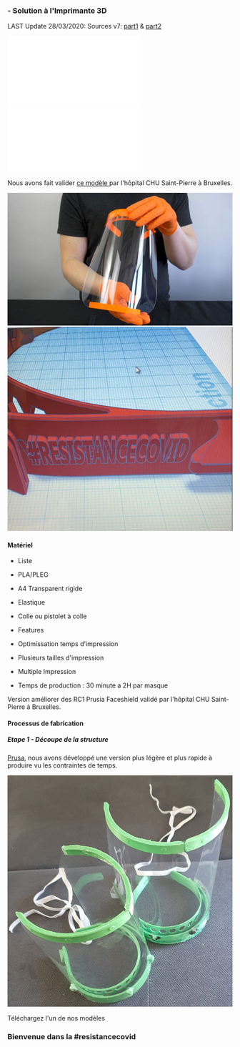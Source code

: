 ###  - Solution à l'Imprimante 3D

LAST Update 28/03/2020: Sources v7: [part1](https://github.com/resistancecovid-com/faceshield/raw/master/faceshield_3DPrinting/faceshield_1.0.7/shield-face-protection-single-rc3_v7_large_part1.stl) & [part2](https://github.com/resistancecovid-com/faceshield/raw/master/faceshield_3DPrinting/faceshield_1.0.7/shield-face-protection-single-rc3_v7_large_part2.stl)

![](./faceshield_1.0.7/shield-face-protection-single-rc3_v7_large_part1.stl)
![](./faceshield_1.0.7/shield-face-protection-single-rc3_v7_large_part2.stl)


Nous avons fait valider [ce modèle ](https://www.thingiverse.com/thing:4235970) par l'hôpital CHU Saint-Pierre à Bruxelles.

![](./images/Prusa_cover.jpg)
![](./images/resistance.png)


#### Matériel

* Liste
 * PLA/PLEG
 * A4 Transparent rigide
 * Elastique
 * Colle ou pistolet à colle

* Features
 * Optimissation temps d'impression
 * Plusieurs tailles d'impression
 * Multiple Impression
* Temps de production : 30 minute a 2H par masque


Version améliorer des RC1 Prusia Faceshield validé par l'hôpital CHU Saint-Pierre à Bruxelles.

#### Processus de fabrication

##### Etape 1 - Découpe de la structure

[Prusa](https://www.prusaprinters.org/prints/26427-prusa-protective-face-shield-rc1-rc2-remix-rc3-eas/files), nous avons développé une version plus légère et plus rapide à produire vu les contraintes de temps.

![](./images/shield1.PNG)


Téléchargez l'un de nos modèles 

### Bienvenue dans la #resistancecovid